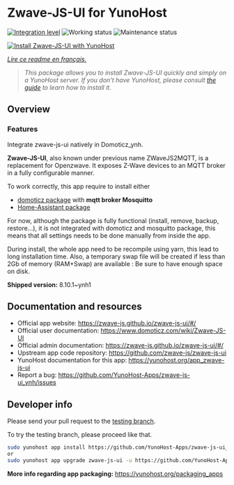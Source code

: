 <!--
N.B.: This README was automatically generated by https://github.com/YunoHost/apps/tree/master/tools/README-generator
It shall NOT be edited by hand.
-->

# Zwave-JS-UI for YunoHost

[![Integration level](https://dash.yunohost.org/integration/zwave-js-ui.svg)](https://dash.yunohost.org/appci/app/zwave-js-ui) ![Working status](https://ci-apps.yunohost.org/ci/badges/zwave-js-ui.status.svg) ![Maintenance status](https://ci-apps.yunohost.org/ci/badges/zwave-js-ui.maintain.svg)

[![Install Zwave-JS-UI with YunoHost](https://install-app.yunohost.org/install-with-yunohost.svg)](https://install-app.yunohost.org/?app=zwave-js-ui)

*[Lire ce readme en français.](./README_fr.md)*

> *This package allows you to install Zwave-JS-UI quickly and simply on a YunoHost server.
If you don't have YunoHost, please consult [the guide](https://yunohost.org/#/install) to learn how to install it.*

## Overview


### Features

Integrate zwave-js-ui natively in Domoticz_ynh.

**Zwave-JS-UI**, also known under previous name ZWaveJS2MQTT, is a replacement for Openzwave. It exposes Z-Wave devices to an MQTT broker in a fully configurable manner.

To work correctly, this app require to install either
- [domoticz package](https://github.com/YunoHost-Apps/domoticz_ynh) with **mqtt broker Mosquitto**
- [Home-Assistant package](https://github.com/YunoHost-Apps/homeassistant_ynh)


For now, although the package is fully functional (install, remove, backup, restore...), it is not integrated with domoticz and mosquitto package, this means that all settings needs to be done manually from inside the app.


During install, the whole app need to be recompile using yarn, this lead to long installation time. Also, a temporary swap file will be created if less than 2Gb of memory (RAM+Swap) are available : Be sure to have enough space on disk.


**Shipped version:** 8.10.1~ynh1
## Documentation and resources

* Official app website: <https://zwave-js.github.io/zwave-js-ui/#/>
* Official user documentation: <https://www.domoticz.com/wiki/Zwave-JS-UI>
* Official admin documentation: <https://zwave-js.github.io/zwave-js-ui/#/>
* Upstream app code repository: <https://github.com/zwave-js/zwave-js-ui>
* YunoHost documentation for this app: <https://yunohost.org/app_zwave-js-ui>
* Report a bug: <https://github.com/YunoHost-Apps/zwave-js-ui_ynh/issues>

## Developer info

Please send your pull request to the [testing branch](https://github.com/YunoHost-Apps/zwave-js-ui_ynh/tree/testing).

To try the testing branch, please proceed like that.

``` bash
sudo yunohost app install https://github.com/YunoHost-Apps/zwave-js-ui_ynh/tree/testing --debug
or
sudo yunohost app upgrade zwave-js-ui -u https://github.com/YunoHost-Apps/zwave-js-ui_ynh/tree/testing --debug
```

**More info regarding app packaging:** <https://yunohost.org/packaging_apps>
